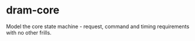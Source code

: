 # dram-core
Model the core state machine - request, command and timing requirements with no other frills.
